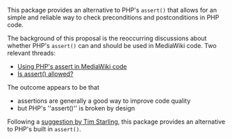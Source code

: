 This package provides an alternative to PHP's `assert()` that allows for an simple and reliable way
to check preconditions and postconditions in PHP code.

The background of this proposal is the reoccurring discussions about whether PHP's `assert()`
can and should be used in MediaWiki code. Two relevant threads:
* [Using PHP's assert in MediaWiki code](http://www.gossamer-threads.com/lists/wiki/wikitech/275737)
* [Is assert() allowed?](http://www.gossamer-threads.com/lists/wiki/wikitech/378676)

The outcome appears to be that
* assertions are generally a good way to improve code quality
* but PHP's ''assert()'' is broken by design

Following a [suggestion by Tim Starling](http://www.gossamer-threads.com/lists/wiki/wikitech/378815#378815),
this package provides an alternative to PHP's built in `assert()`.